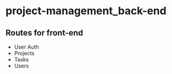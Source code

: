 # project-management_back-end

## Routes for front-end
  - User Auth
  - Projects
  - Tasks
  - Users
